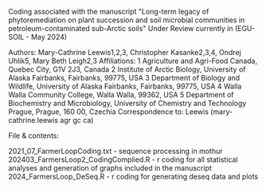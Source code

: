 Coding associated with the manuscript "Long-term legacy of phytoremediation on plant succession and soil microbial communities in petroleum-contaminated sub-Arctic soils" 
Under Review currently in (EGU-SOIL - May 2024)

Authors: Mary-Cathrine Leewis1,2,3, Christopher Kasanke2,3,4, Ondrej Uhlik5, Mary Beth Leigh2,3
Affiliations:
      1 Agriculture and Agri-Food Canada, Quebec City, G1V 2J3, Canada
      2 Institute of Arctic Biology, University of Alaska Fairbanks, Fairbanks, 99775, USA
      3 Department of Biology and Wildlife, University of Alaska Fairbanks, Fairbanks, 99775, USA
      4 Walla Walla Community College, Walla Walla, 99362, USA
      5 Department of Biochemistry and Microbiology, University of Chemistry and Technology Prague, Prague, 160 00, Czechia
      Correspondence to: Leewis (mary-cathrine.leewis <at> agr <dot>  gc <dot> ca)

File & contents: 

2021_07_FarmerLoopCoding.txt - sequence processing in mothur
202403_FarmersLoop2_CodingComplied.R - r coding for all statistical analyses and generation of graphs included in the manuscript 
2024_FarmersLoop_DeSeq.R - r coding for generating deseq data and plots
